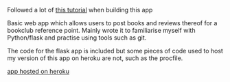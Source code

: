 
Followed a lot of [this tutorial](https://blog.miguelgrinberg.com/post/the-flask-mega-tutorial-part-i-hello-world) when building this app

Basic web app which allows users to post books and reviews thereof for a bookclub reference point. Mainly wrote it to familiarise myself with Python/flask and practise using tools such as git.

The code for the flask app is included but some pieces of code used to host my version of this app on heroku are not, such as the procfile.

[app hosted on heroku](arcane-eyrie-39035.herokuapp.com)


